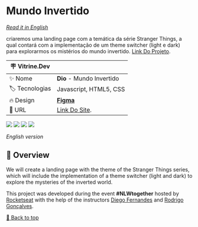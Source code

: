 <div id='top'>

# Mundo Invertido

</div>

_[Read it in English](#English)_

criaremos uma landing page com a temática da série Stranger Things, a qual contará com a implementação de um theme switcher (light e dark) para explorarmos os mistérios do mundo invertido.
[Link Do Projeto](https://github.com/lypekaique/Cursos/tree/main/Dio/Ri%20Happy%20-%20Front-end%20do%20Zero/Mundo%20invertido).

<!-- prettier-ignore -->
| 🪧 Vitrine.Dev   |     |
| --------------- | --- |
| ✨ Nome         | **Dio** - Mundo Invertido |
| 🏷️ Tecnologias  | Javascript, HTML5, CSS |
| 🔥 Design       | [**Figma**](https://www.figma.com/design/I3Q42CcVUziRN3iMfTrbfb/Stranger-Things?node-id=0-1&node-type=canvas&t=TZ38uOK5APGpXzhX-0)|
| 🚀 URL          | [Link Do Site](https://github.com/lypekaique/Cursos/tree/main/Dio/Ri%20Happy%20-%20Front-end%20do%20Zero/Mundo%20invertido). |


<div>
  <img src="https://img.shields.io/badge/CSS2A?style=for-the-badge&logo=react&logoColor=61DAFB"/>
  <img src="https://img.shields.io/badge/HTML5-20232A?style=for-the-badge&logo=react&logoColor=61DAFB"/>
  <img src="https://img.shields.io/badge/Vite-646CFF?style=for-the-badge&logo=vite&logoColor=white"/>
  <img src="https://img.shields.io/badge/Expo-000020?style=for-the-badge&logo=expo&logoColor=BCC3CD"/>
</div>


<div id="English">

_English version_

</div>

## 🔎 Overview

We will create a landing page with the theme of the Stranger Things series, which will include the implementation of a theme switcher (light and dark) to explore the mysteries of the inverted world.

This project was developed during the event **#NLWtogether** hosted by [Rocketseat](https://www.rocketseat.com.br) with the help of the instructors [Diego Fernandes](https://github.com/diego3g) and [Rodrigo Gonçalves](https://github.com/rodrigorgtic).


<a href='#top'>🔼 Back to top</a>

